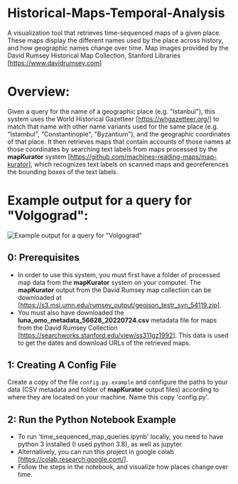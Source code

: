 # Historical-Maps-Temporal-Analysis
A visualization tool that retrieves time-sequenced maps of a given place. These maps display the different names used by the place across history, 
and how geographic names change over time. Map images provided by the David Rumsey Historical Map Collection, Stanford Libraries
[https://www.davidrumsey.com]
# Overview:
Given a query for the name of a geographic place (e.g. "Istanbul"), this system uses the World Historical Gazetteer [https://whgazetteer.org/] to match that name with
other name variants used for the same place (e.g. "Istambul", "Constantinople", "Byzantium"), and the geographic coordinates of that place. It then retrieves maps that contain accounts of 
those names at those coordinates by searching text labels from maps processed by the **mapKurator** system [https://github.com/machines-reading-maps/map-kurator], which recognizes text labels on scanned maps
and georeferences the bounding boxes of the text labels.
# Example output for a query for "Volgograd":
![Example output for a query for "Volgograd"](https://github.com/Rhettoric74/Historical-Maps-Temporal-Analysis/raw/master/assets/StalingradPlottedAndEnlarged.png)



## 0: Prerequisites
- In order to use this system, you must first have a folder of processed map data from the **mapKurator** system on your computer. The **mapKurator** output from the David Rumsey map collection
can be downloaded at [https://s3.msi.umn.edu/rumsey_output/geojson_testr_syn_54119.zip].
- You must also have downloaded the **luna_omo_metadata_56628_20220724.csv** metadata file for maps from the David Rumsey Collection [https://searchworks.stanford.edu/view/ss311gz1992]. This data is used to get the dates and download URLs of the retrieved maps.
## 1: Creating A Config File
Create a copy of the file `config.py.example` and configure the paths to your data (CSV metadata and
folder of **mapKurator** output files) according to where they are located on your machine. Name this copy 'config.py'.
## 2: Run the Python Notebook Example
- To run 'time_sequenced_map_queries.ipynb' locally, you need to have python 3 installed (I used python 3.8), as well as jupyter.
- Alternatively, you can run this project in google colab [https://colab.research.google.com/].
- Follow the steps in the notebook, and visualize how places change over time.
